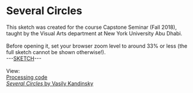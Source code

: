 # Several Circles

This sketch was created for the course Capstone Seminar (Fall 2018), taught by the Visual Arts department at New York University Abu Dhabi.<br>
<br>
Before opening it, set your browser zoom level to around 33% or less (the full sketch cannot be shown otherwise!).<br>
---[SKETCH](sketch/index.html)---<br>
<br>
View:<br>
[Processing code](sketch/kandinsky2.pde)<br>
[*Several Circles* by Vasily Kandinsky](https://www.guggenheim.org/artwork/1992)


